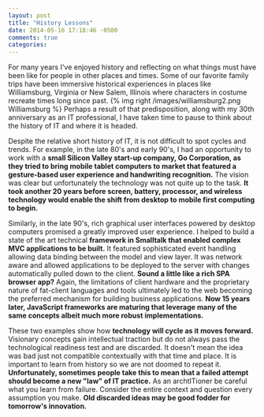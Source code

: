 ```yaml
---
layout: post
title: "History Lessons"
date: 2014-05-16 17:18:46 -0500
comments: true
categories:
---
```

For many years I've enjoyed history and reflecting on what things must have been
like for people in other places and times. Some of our favorite family trips
have been immersive historical experiences in places like Williamsburg, Virginia
or New Salem, Illinois where characters in costume recreate times long since
past. {% img right /images/williamsburg2.png Williamsburg %} Perhaps a result of that predisposition, along with my 30th anniversary as
an IT professional, I  have taken time to pause to think about the history of IT
and where it is headed.

Despite the relative short history of IT, it is not difficult to spot cycles and
trends.  For example, in the late 80's and early 90's, I had an opportunity to
work with  a **small Silicon Valley start-up company, Go Corporation, as they
tried to bring mobile tablet computers to market that featured a gesture-based
user experience and handwriting recognition.** The vision was clear but
unfortunately the technology was not quite up to the task. **It took another
20 years before screen, battery, processor, and wireless technology would enable
the shift from desktop to mobile first computing to begin.**

Similarly, in the late 90's, rich graphical user interfaces powered by desktop
computers promised a greatly improved user experience. I helped to build a state
of the art technical **framework in Smalltalk that enabled complex MVC
applications to be built.** It featured sophisticated event handling allowing
data binding between the model and view layer. It was network aware and allowed
applications to be deployed to the server with changes automatically pulled down
to the client. **Sound a little like a rich SPA browser app?** Again, the
limitations of client hardware and the  proprietary nature of fat-client
languages and tools ultimately led to the web becoming the preferred mechanism
for building business applications. **Now 15 years later, JavaScript frameworks are
maturing that leverage many of the same concepts albeit much more robust
implementations.**

These two examples show how **technology will cycle as it moves forward.** Visionary
concepts gain intellectual traction but do not always pass the technological
readiness test and are discarded. It doesn't mean the idea was bad just not
compatible contextually with that time and place. It is important to learn from
history so we are not doomed to repeat it. **Unfortunately, sometimes people take
this to mean that a failed attempt should become a new "law" of IT practice.** As an
archtITioner be careful what you learn from failure. Consider the entire context
and question every assumption you make. **Old discarded ideas may be good fodder for
tomorrow's innovation.**
